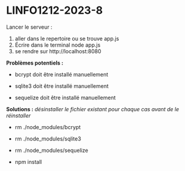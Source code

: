 # LINFO1212-2023-8
Lancer le serveur :
1. aller dans le repertoire ou se trouve app.js
2. Écrire dans le terminal node app.js
3. se rendre sur http://localhost:8080

**Problèmes potentiels :**
 - bcrypt doit être installé manuellement

 - sqlite3 doit être installé manuellement

 - sequelize doit être installé manuellement

**Solutions :**
*désinstaller le fichier existant pour chaque cas avant de le réinstaller*
 - rm ./node_modules/bcrypt
 - rm ./node_modules/sqlite3
 - rm ./node_modules/sequelize

 - npm install 
